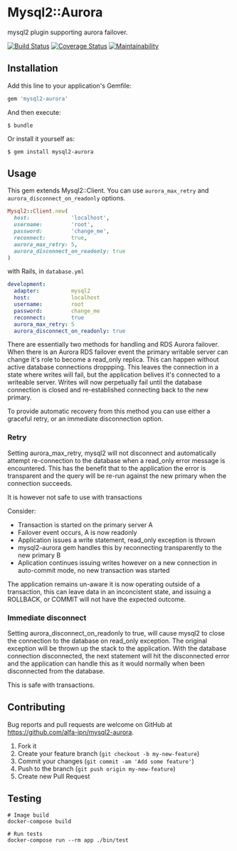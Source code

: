 # Mysql2::Aurora
mysql2 plugin supporting aurora failover.

[![Build Status](https://travis-ci.org/alfa-jpn/mysql2-aurora.svg?branch=master)](https://travis-ci.org/alfa-jpn/mysql2-aurora)
[![Coverage Status](https://coveralls.io/repos/github/alfa-jpn/mysql2-aurora/badge.svg?branch=master)](https://coveralls.io/github/alfa-jpn/mysql2-aurora?branch=master)
[![Maintainability](https://api.codeclimate.com/v1/badges/57d8ee7b6f30d413314b/maintainability)](https://codeclimate.com/github/alfa-jpn/mysql2-aurora/maintainability)

## Installation

Add this line to your application's Gemfile:

```ruby
gem 'mysql2-aurora'
```

And then execute:

    $ bundle

Or install it yourself as:

    $ gem install mysql2-aurora

## Usage
This gem extends Mysql2::Client. You can use `aurora_max_retry` and `aurora_disconnect_on_readonly` options.

```ruby
Mysql2::Client.new(
  host:             'localhost',
  username:         'root',
  password:         'change_me',
  reconnect:        true,
  aurora_max_retry: 5,
  aurora_disconnect_on_readonly: true
)
```

with Rails, in `database.yml`

```yml
development:
  adapter:          mysql2
  host:             localhost
  username:         root
  password:         change_me
  reconnect:        true
  aurora_max_retry: 5
  aurora_disconnect_on_readonly: true

```

There are essentially two methods for handling and RDS Aurora failover. When there is an Aurora RDS failover event the primary writable server can change it's role to become a read_only replica. This can happen without active database connections droppping.
This leaves the connection in a state where writes will fail, but the application belives it's connected to a writeable server. Writes will now perpetually fail until the database connection is closed and re-established connecting back to the new primary.

To provide automatic recovery from this method you can use either a graceful retry, or an immediate disconnection option.

### Retry

Setting aurora_max_retry, mysql2 will not disconnect and automatically attempt re-connection to the database when a read_only error message is encountered.
This has the benefit that to the application the error is transparent and the query will be re-run against the new primary when the connection succeeds.

It is however not safe to use with transactions

Consider:

* Transaction is started on the primary server A
* Failover event occurs, A is now readonly
* Application issues a write statement, read_only exception is thrown
* mysql2-aurora gem handles this by reconnecting transparently to the new primary B
* Aplication continues issuing writes however on a new connection in auto-commit mode, no new transaction was started

The application remains un-aware it is now operating outside of a transaction, this can leave data in an inconcistent state, and issuing a ROLLBACK, or COMMIT will not have the expected outcome.

### Immediate disconnect

Setting aurora_disconnect_on_readonly to true, will cause mysql2 to close the connection to the database on read_only exception. The original exception will be thrown up the stack to the application.
With the database connection disconnected, the next statement will hit the disconnected error and the application can handle this as it would normally when been disconnected from the database.

This is safe with transactions.

## Contributing

Bug reports and pull requests are welcome on GitHub at https://github.com/alfa-jpn/mysql2-aurora.

1. Fork it
2. Create your feature branch (`git checkout -b my-new-feature`)
3. Commit your changes (`git commit -am 'Add some feature'`)
4. Push to the branch (`git push origin my-new-feature`)
5. Create new Pull Request

## Testing

```shell
# Image build
docker-compose build

# Run tests
docker-compose run --rm app ./bin/test
```
